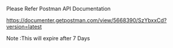 Please Refer Postman API Documentation

https://documenter.getpostman.com/view/5668390/SzYbxxCd?version=latest


Note :This will expire after 7 Days